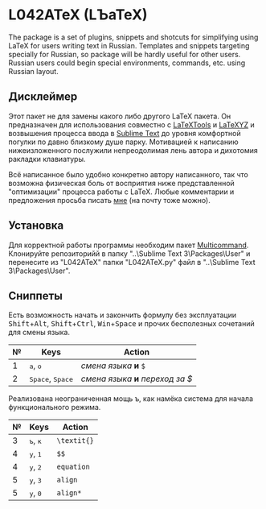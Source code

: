 # L042ATeX (LЪaTeX)

The package is a set of plugins, snippets and shotcuts for simplifying using LaTeX for users writing text in Russian. Templates and snippets targeting specially for Russian, so package will be hardly useful for other users. Russian users could begin special environments, commands, etc. using Russian layout.

## Дисклеймер
Этот пакет не для замены какого либо другого LaTeX пакета. Он предназначен для использования совместно с [LaTeXTools](https://github.com/SublimeText/LaTeXTools) и [LaTeXYZ](https://github.com/randy3k/LaTeXYZ) и возвышения процесса ввода в [Sublime Text](https://www.sublimetext.com/) до уровня комфортной погулки по давно близкому душе парку. 
Мотивацией к написанию нижеизложенного послужили непреодолимая лень автора и дихотомия ракладки клавиатуры.

Всё написанное было удобно конкретно автору написанного, так что возможна физическая боль от восприятия ниже представленной "оптимизации" процесса работы с LaTeX. Любые комментарии и предложения просьба писать [мне](https://vk.com/ka1242) (на почту тоже можно).

## Установка
Для корректной работы программы необходим пакет [Multicommand](https://packagecontrol.io/packages/Multicommand). 
Клонируйте репозиторийй в папку "..\Sublime Text 3\Packages\User" и перенесите из "L042ATeX" папки "L042ATeX.py" файл в "..\Sublime Text 3\Packages\User".
  
## Сниппеты

Есть возможность начать и закончить формулу без эксплуатации <kbd>Shift</kbd>+<kbd>Alt</kbd>, <kbd>Shift</kbd>+<kbd>Ctrl</kbd>, <kbd>Win</kbd>+<kbd>Space</kbd> и прочих бесполезных сочетаний для смены языка.

№  | Keys | Action
-----|-----|------
1 | <kbd>а</kbd>, <kbd>о</kbd> | *смена языка* **и** ```$```
2 | <kbd>Space</kbd>, <kbd>Space</kbd> | *смена языка* **и** *переход за $*

Реализована неограниченная мощь <kbd>ъ</kbd>, как намёка система для начала функционального режима. 

№  | Keys | Action
-----|-----|------
3 | <kbd>ъ</kbd>, <kbd>к</kbd> | ```\textit{}```
4 | <kbd>у</kbd>, <kbd>1</kbd> | ```$$```
4 | <kbd>у</kbd>, <kbd>2</kbd> | ```equation```
5 | <kbd>у</kbd>, <kbd>3</kbd> | ```align```
5 | <kbd>у</kbd>, <kbd>0</kbd> | ```align*```




